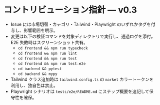 # コントリビューション指針 — v0.3

- Issue には市場切替・カテゴリ・Tailwind・Playwright のいずれかタグを付与し、影響範囲を明示。
- 変更は以下の検証コマンドを対象ディレクトリで実行し、通過ログを添付。E2E 失敗時はスクリーンショット共有。
  - `cd frontend && npm run typecheck`
  - `cd frontend && npm run lint`
  - `cd frontend && npm run test`
  - `cd frontend && npm run test:e2e`
  - `cd backend && pytest`
  - `cd backend && mypy`
- Tailwind クラス追加時は `tailwind.config.ts` の `market` カラートークンを利用し、独自色は禁止。
- Playwright シナリオは `tests/e2e/README.md` にステップ概要を追記して保守性を確保。
